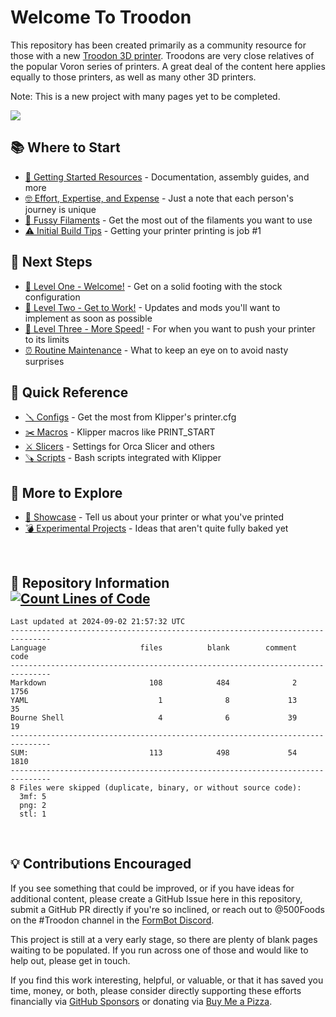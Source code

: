 # Welcome To Troodon
This repository has been created primarily as a community resource for those with a new [Troodon 3D printer](https://www.formbot3d.com/collections/troodon-390). Troodons are very close relatives of the popular Voron series of printers. A great deal of the content here applies equally to those printers, as well as many other 3D printers. 

Note: This is a new project with many pages yet to be completed.

<img src="https://progressbar-guibranco.vercel.app/68/?scale=89&title=%20Completed%20&width=415&suffix=%20%2F%20108%20Pages">

## 📚 Where to Start
- [🤔 Getting Started Resources](https://github.com/500Foods/WelcomeToTroodon/blob/main/docs/getting_started.md) - Documentation, assembly guides, and more
- [🤓 Effort, Expertise, and Expense](https://github.com/500Foods/WelcomeToTroodon/blob/main/docs/effort.md) - Just a note that each person's journey is unique
- [🧐 Fussy Filaments](https://github.com/500Foods/WelcomeToTroodon/blob/main/docs/filaments.md) - Get the most out of the filaments you want to use
- [⚠️ Initial Build Tips](https://github.com/500Foods/WelcomeToTroodon/blob/main/docs/initial_build.md) - Getting your printer printing is job #1

## 🚀 Next Steps
- [🙂 Level One - Welcome!](https://github.com/500Foods/WelcomeToTroodon/blob/main/docs/level_1.md) - Get on a solid footing with the stock configuration 
- [🔨 Level Two - Get to Work!](https://github.com/500Foods/WelcomeToTroodon/blob/main/docs/level_2.md) - Updates and mods you'll want to implement as soon as possible
- [🥇 Level Three - More Speed!](https://github.com/500Foods/WelcomeToTroodon/blob/main/docs/level_3.md) - For when you want to push your printer to its limits
- [⏰ Routine Maintenance](https://github.com/500Foods/WelcomeToTroodon/blob/main/docs/maintenance.md) - What to keep an eye on to avoid nasty surprises

## 🏹 Quick Reference
- [🪛 Configs](https://github.com/500Foods/WelcomeToTroodon/blob/main/docs/configuration.md) - Get the most from Klipper's printer.cfg
- [✂️ Macros](https://github.com/500Foods/WelcomeToTroodon/blob/main/docs/macros.md) - Klipper macros like PRINT_START
- [⚔️ Slicers](https://github.com/500Foods/WelcomeToTroodon/blob/main/docs/slicers.md) - Settings for Orca Slicer and others
- [🪚 Scripts](https://github.com/500Foods/WelcomeToTroodon/blob/main/docs/scripts.md) - Bash scripts integrated with Klipper

## 🎪 More to Explore
- [🥳 Showcase](https://github.com/500Foods/WelcomeToTroodon/blob/main/docs/showcase.md) - Tell us about your printer or what you've printed
- [💣 Experimental Projects](https://github.com/500Foods/WelcomeToTroodon/blob/main/docs/experiments.md) - Ideas that aren't quite fully baked yet

<p><br></p>

## 📏 Repository Information &nbsp; &nbsp; &nbsp; &nbsp; [![Count Lines of Code](https://github.com/500Foods/WelcomeToTroodon/actions/workflows/main.yml/badge.svg)](https://github.com/500Foods/WelcomeToTroodon/actions/workflows/main.yml)
<!--CLOC-START -->
```
Last updated at 2024-09-02 21:57:32 UTC
-------------------------------------------------------------------------------
Language                     files          blank        comment           code
-------------------------------------------------------------------------------
Markdown                       108            484              2           1756
YAML                             1              8             13             35
Bourne Shell                     4              6             39             19
-------------------------------------------------------------------------------
SUM:                           113            498             54           1810
-------------------------------------------------------------------------------
8 Files were skipped (duplicate, binary, or without source code):
  3mf: 5
  png: 2
  stl: 1
```
<!--CLOC-END-->

<p><br></p>

## 💡 Contributions Encouraged
If you see something that could be improved, or if you have ideas for additional content, please create a GitHub Issue here in this repository, submit a GitHub PR directly if you're so inclined, or reach out to @500Foods on the #Troodon channel in the [FormBot Discord](https://discord.gg/spAGFK2PnN).

This project is still at a very early stage, so there are plenty of blank pages waiting to be populated. If you run across one of those and would like to help out, please get in touch.

If you find this work interesting, helpful, or valuable, or that it has saved you time, money, or both, please consider directly supporting these efforts financially via [GitHub Sponsors](https://github.com/sponsors/500Foods) or donating via [Buy Me a Pizza](https://www.buymeacoffee.com/andrewsimard500).

